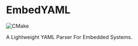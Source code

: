 # EmbedYAML

![CMake](https://github.com/joeinman/EmbedYAML/actions/workflows/cmake.yml/badge.svg)

A Lightweight YAML Parser For Embedded Systems.
